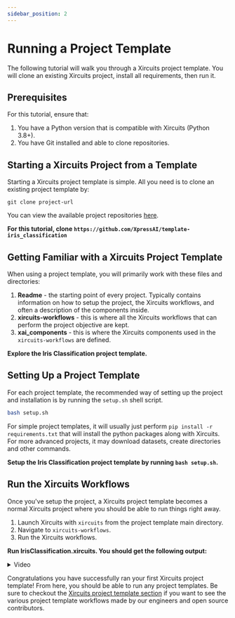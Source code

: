 ```yaml
---
sidebar_position: 2
---
```


# Running a Project Template

The following tutorial will walk you through a Xircuits project template. You will clone an existing Xircuits project, install all requirements, then run it.

## Prerequisites
For this tutorial, ensure that: 
1. You have a Python version that is compatible with Xircuits (Python 3.8+).
2. You have Git installed and able to clone repositories.

## Starting a Xircuits Project from a Template
Starting a Xircuits project template is simple. All you need is to clone an existing project template by:

```console
git clone project-url
```

You can view the available project repositories [here](https://github.com/XpressAI/xircuits/tree/master/project-templates#list-of-open-source-project-templates). 

**For this tutorial, clone `https://github.com/XpressAI/template-iris_classification`**


## Getting Familiar with a Xircuits Project Template

When using a project template, you will primarily work with these files and directories:

1. **Readme** - the starting point of every project. Typically contains information on how to setup the project, the Xircuits workflows, and often a description of the components inside.
2. **xircuits-workflows** - this is where all the Xircuits workflows that can perform the project objective are kept.
3. **xai_components** - this is where the Xircuits components used in the `xircuits-workflows` are defined.

**Explore the Iris Classification project template.**

## Setting Up a Project Template

For each project template, the recommended way of setting up the project and installation is by running the `setup.sh` shell script. 

```bash
bash setup.sh
```

For simple project templates, it will usually just perform `pip install -r requirements.txt` that will install the python packages along with Xircuits. For more advanced projects, it may download datasets, create directories and other commands.

**Setup the Iris Classification project template by running `bash setup.sh`.**

## Run the Xircuits Workflows

Once you've setup the project, a Xircuits project template becomes a normal Xircuits project where you should be able to run things right away.
1. Launch Xircuits with `xircuits` from the project template main directory. 
2. Navigate to `xircuits-workflows`.
3. Run the Xircuits workflows. 

**Run IrisClassification.xircuits. You should get the following output:**

<details>
  <summary>Video</summary>
  <p align="center">
  <img src="/img/docs/iris_template.gif"></img></p>
</details>

Congratulations you have successfully ran your first Xircuits project template! From here, you should be able to run any project templates. Be sure to checkout the [Xircuits project template section](/docs/project-template/) if you want to see the various project template workflows made by our engineers and open source contributors.